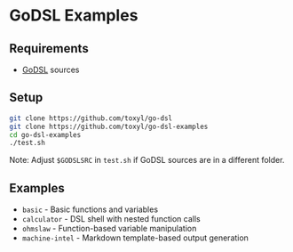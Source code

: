 # GoDSL Examples

## Requirements
- [GoDSL](https://github.com/toxyl/go-dsl) sources

## Setup
```bash
git clone https://github.com/toxyl/go-dsl
git clone https://github.com/toxyl/go-dsl-examples
cd go-dsl-examples
./test.sh
```

Note: Adjust `$GODSLSRC` in `test.sh` if GoDSL sources are in a different folder.

## Examples
- `basic` - Basic functions and variables
- `calculator` - DSL shell with nested function calls
- `ohmslaw` - Function-based variable manipulation
- `machine-intel` - Markdown template-based output generation